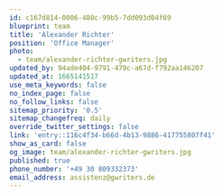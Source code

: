 ```yaml
---
id: c167d814-0006-480c-99b5-7dd093d04f69
blueprint: team
title: 'Alexander Richter'
position: 'Office Manager'
photo:
  - team/alexander-richter-gwriters.jpg
updated_by: 94ade404-9791-479c-a67d-f792aa146207
updated_at: 1665141517
use_meta_keywords: false
no_index_page: false
no_follow_links: false
sitemap_priority: '0.5'
sitemap_changefreq: daily
override_twitter_settings: false
link: 'entry::116c4f34-b66d-4b13-9886-417755807f41'
show_as_card: false
og_image: team/alexander-richter-gwriters.jpg
published: true
phone_number: '+49 30 809332373'
email_address: assistenz@gwriters.de
---
```

